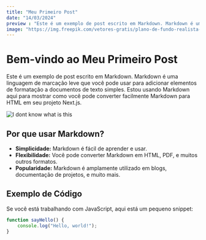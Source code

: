 ```yaml
---
title: "Meu Primeiro Post"
date: "14/03/2024"
preview : "Este é um exemplo de post escrito em Markdown. Markdown é uma linguagem de marcação leve que você pode usar para adicionar elementos de formatação a documentos de texto simples. Estou usando Markdown aqui para mostrar como você pode converter facilmente Markdown para HTML em seu projeto Next.js."
image: "https://img.freepik.com/vetores-gratis/plano-de-fundo-realista-em-estilo-futurista_23-2149129125.jpg?size=626&ext=jpg&ga=GA1.1.735520172.1710374400&semt=ais"
---
```


# Bem-vindo ao Meu Primeiro Post

Este é um exemplo de post escrito em Markdown. Markdown é uma linguagem de marcação leve que você pode usar para adicionar elementos de formatação a documentos de texto simples. Estou usando Markdown aqui para mostrar como você pode converter facilmente Markdown para HTML em seu projeto Next.js.

 ![I dont know what is this](https://img.freepik.com/vetores-gratis/plano-de-fundo-realista-em-estilo-futurista_23-2149129125.jpg?size=626&ext=jpg&ga=GA1.1.735520172.1710374400&semt=ais)

## Por que usar Markdown?

- **Simplicidade:** Markdown é fácil de aprender e usar.
- **Flexibilidade:** Você pode converter Markdown em HTML, PDF, e muitos outros formatos.
- **Popularidade:** Markdown é amplamente utilizado em blogs, documentação de projetos, e muito mais.

## Exemplo de Código

Se você está trabalhando com JavaScript, aqui está um pequeno snippet:


```jsx
function sayHello() {
    console.log("Hello, world!");
}
```